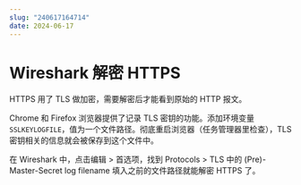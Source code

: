 ```yaml
---
slug: "240617164714"
date: 2024-06-17
---
```


# Wireshark 解密 HTTPS


HTTPS 用了 TLS 做加密，需要解密后才能看到原始的 HTTP 报文。

Chrome 和 Firefox 浏览器提供了记录 TLS 密钥的功能。添加环境变量 `SSLKEYLOGFILE`，值为一个文件路径。彻底重启浏览器（任务管理器里检查），TLS 密钥相关的信息就会被保存到这个文件中。

在 Wireshark 中，点击编辑 > 首选项，找到 Protocols > TLS 中的 (Pre)-Master-Secret log filename 填入之前的文件路径就能解密 HTTPS 了。


